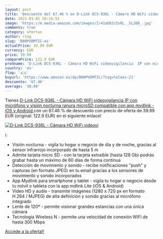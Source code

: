 ```yaml
---
layout: post
title: 'Descuento del 67.46 % en D-Link DCS-936L - Cámara HD WiFi videovi'
date: 2021-01-05 10:14:53
image: 'https://m.media-amazon.com/images/I/41aDOJzIvRL._SL200_.jpg'
comments: true
category: ofertas
author: ring
slug: 'B00PVDMTIC-es'
actualPrice: 39.99 EUR
currency: EUR
price: 39.99
comparePrice: 122.9 EUR
prodname: 'D-Link DCS-936L - Cámara HD WiFi videovigilancia  IP con micrófono y visión nocturna  ranura microSD  compatible con app mydlink - iOS y Android '
country: 'es'
flag: '🇪🇸'
buyurl: 'https://www.amazon.es/dp/B00PVDMTIC/?tag=tolees-21'
descuento: '67.46'
average: '39.99'
---
```


Tienes [D-Link DCS-936L - Cámara HD WiFi videovigilancia  IP con micrófono y visión nocturna  ranura microSD  compatible con app mydlink - iOS y Android ](https://www.amazon.es/dp/B00PVDMTIC/?tag=tolees-21) con un 67.46 % de descuento con precio de oferta de 39.99 EUR (original: 122.9 EUR) en el siguiente enlace!

[![D-Link DCS-936L - Cámara HD WiFi videovi](https://m.media-amazon.com/images/I/41aDOJzIvRL._SL200_.jpg)](https://www.amazon.es/dp/B00PVDMTIC/?tag=tolees-21)

ℹ️:

- Visión nocturna - vigila tu hogar o negocio de día y de noche, gracias al sensor infrarrojo incorporado de hasta 5 m
- Admite tarjeta micro SD - con la tarjeta extraíble (hasta 128 Gb) podrás grabar hasta un máximo de 60 días de forma continua
- Detección de movimiento y sonido - recibe notificaciones "push" y capturas (en formato JPEG) en tu email gracias a los sensores de movimiento y sonido incorporados
- App Mydlink para smartphone y tablet - vigila tu hogar o negocio desde tu móvil o tableta con la app mdlink Lite (iOS & Android)
- Video HD y audio - transmite imágenes (1280 x 720 px en formato H.264 / MJPEG) de alta definición y sonido gracias al micrófono integrado
- Lente de 120º - permite visionar grandes estancias con una única cámara
- Tecnología Wireless N - permite una velocidad de conexión WiFi de hasta 300 Mbps

[Accede a la oferta!!](https://www.amazon.es/dp/B00PVDMTIC/?tag=tolees-21)

